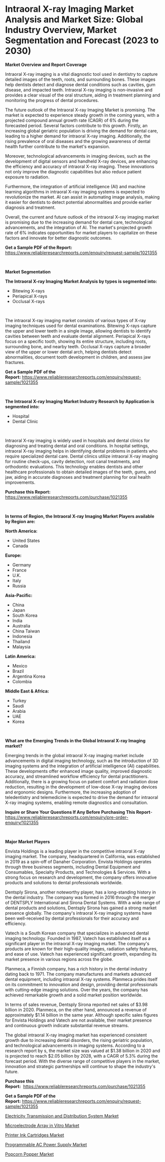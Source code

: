 <p><h1>Intraoral X-ray Imaging Market Analysis and Market Size: Global Industry Overview, Market Segmentation and Forecast (2023 to 2030)</h1></p><p><strong>Market Overview and Report Coverage</strong></p>
<p><p>Intraoral X-ray imaging is a vital diagnostic tool used in dentistry to capture detailed images of the teeth, roots, and surrounding bones. These images help dentists detect and diagnose dental conditions such as cavities, gum disease, and impacted teeth. Intraoral X-ray imaging is non-invasive and provides a clear visual of the oral structure, aiding in treatment planning and monitoring the progress of dental procedures.</p><p>The future outlook of the Intraoral X-ray Imaging Market is promising. The market is expected to experience steady growth in the coming years, with a projected compound annual growth rate (CAGR) of 6% during the forecasted period. Several factors contribute to this growth. Firstly, an increasing global geriatric population is driving the demand for dental care, leading to a higher demand for intraoral X-ray imaging. Additionally, the rising prevalence of oral diseases and the growing awareness of dental health further contribute to the market's expansion.</p><p>Moreover, technological advancements in imaging devices, such as the development of digital sensors and handheld X-ray devices, are enhancing the efficiency and accuracy of intraoral X-ray imaging. These innovations not only improve the diagnostic capabilities but also reduce patient exposure to radiation.</p><p>Furthermore, the integration of artificial intelligence (AI) and machine learning algorithms in intraoral X-ray imaging systems is expected to revolutionize the market. AI can assist in automating image analysis, making it easier for dentists to detect potential abnormalities and provide earlier diagnosis and treatment.</p><p>Overall, the current and future outlook of the intraoral X-ray imaging market is promising due to the increasing demand for dental care, technological advancements, and the integration of AI. The market's projected growth rate of 6% indicates opportunities for market players to capitalize on these factors and innovate for better diagnostic outcomes.</p></p>
<p><strong>Get a Sample PDF of the Report:</strong> <a href="https://www.reliableresearchreports.com/enquiry/request-sample/1021355">https://www.reliableresearchreports.com/enquiry/request-sample/1021355</a></p>
<p>&nbsp;</p>
<p><strong>Market Segmentation</strong></p>
<p><strong>The Intraoral X-ray Imaging Market Analysis by types is segmented into:</strong></p>
<p><ul><li>Bitewing X-rays</li><li>Periapical X-rays</li><li>Occlusal X-rays</li></ul></p>
<p>&nbsp;</p>
<p><p>The intraoral X-ray imaging market consists of various types of X-ray imaging techniques used for dental examinations. Bitewing X-rays capture the upper and lower teeth in a single image, allowing dentists to identify cavities between teeth and evaluate dental alignment. Periapical X-rays focus on a specific tooth, showing its entire structure, including roots, surrounding bone, and nearby teeth. Occlusal X-rays capture a broader view of the upper or lower dental arch, helping dentists detect abnormalities, document tooth development in children, and assess jaw fractures.</p></p>
<p><strong>Get a Sample PDF of the Report:</strong>&nbsp;<a href="https://www.reliableresearchreports.com/enquiry/request-sample/1021355">https://www.reliableresearchreports.com/enquiry/request-sample/1021355</a></p>
<p>&nbsp;</p>
<p><strong>The Intraoral X-ray Imaging Market Industry Research by Application is segmented into:</strong></p>
<p><ul><li>Hospital</li><li>Dental Clinic</li></ul></p>
<p>&nbsp;</p>
<p><p>Intraoral X-ray imaging is widely used in hospitals and dental clinics for diagnosing and treating dental and oral conditions. In hospital settings, intraoral X-ray imaging helps in identifying dental problems in patients who require specialized dental care. Dental clinics utilize intraoral X-ray imaging for routine check-ups, cavity detection, root canal treatments, and orthodontic evaluations. This technology enables dentists and other healthcare professionals to obtain detailed images of the teeth, gums, and jaw, aiding in accurate diagnoses and treatment planning for oral health improvements.</p></p>
<p><strong>Purchase this Report:</strong>&nbsp; <a href="https://www.reliableresearchreports.com/purchase/1021355">https://www.reliableresearchreports.com/purchase/1021355</a></p>
<p>&nbsp;</p>
<p><strong>In terms of Region, the Intraoral X-ray Imaging Market Players available by Region are:</strong></p>
<p>
    <p> <strong> North America: </strong>
        <ul>
            <li>United States</li>
            <li>Canada</li>
        </ul>
        </p> 
    <p> <strong> Europe: </strong>
        <ul>
            <li>Germany</li>
            <li>France</li>
            <li>U.K.</li>
            <li>Italy</li>
            <li>Russia</li>
        </ul>
        </p> 
    <p> <strong> Asia-Pacific: </strong>
        <ul>
            <li>China</li>
            <li>Japan</li>
            <li>South Korea</li>
            <li>India</li>
            <li>Australia</li>
            <li>China Taiwan</li>
            <li>Indonesia</li>
            <li>Thailand</li>
            <li>Malaysia</li>
        </ul>
        </p> 
    <p> <strong> Latin America: </strong>
        <ul>
            <li>Mexico</li>
            <li>Brazil</li>
            <li>Argentina Korea</li>
            <li>Colombia</li>
        </ul>
        </p> 
    <p> <strong> Middle East & Africa: </strong>
        <ul>
            <li>Turkey</li>
            <li>Saudi</li>
            <li>Arabia</li>
            <li>UAE</li>
            <li>Korea</li>
        </ul>
    </p>
    </p>
<p>&nbsp;</p>
<p><strong>What are the Emerging Trends in the Global Intraoral X-ray Imaging market?</strong></p>
<p><p>Emerging trends in the global intraoral X-ray imaging market include advancements in digital imaging technology, such as the introduction of 3D imaging systems and the integration of artificial intelligence (AI) capabilities. These developments offer enhanced image quality, improved diagnostic accuracy, and streamlined workflow efficiency for dental practitioners. Additionally, there is a growing focus on patient comfort and radiation dose reduction, resulting in the development of low-dose X-ray imaging devices and ergonomic designs. Furthermore, the increasing adoption of teledentistry and telemedicine is expected to drive the demand for intraoral X-ray imaging systems, enabling remote diagnostics and consultation.</p></p>
<p><strong>Inquire or Share Your Questions If Any Before Purchasing This Report</strong>- <a href="https://www.reliableresearchreports.com/enquiry/pre-order-enquiry/1021355">https://www.reliableresearchreports.com/enquiry/pre-order-enquiry/1021355</a></p>
<p>&nbsp;</p>
<p><strong>Major Market Players</strong></p>
<p><p>Envista Holdings is a leading player in the competitive intraoral X-ray imaging market. The company, headquartered in California, was established in 2019 as a spin-off of Danaher Corporation. Envista Holdings operates through three business segments, including Dental Equipment and Consumables, Specialty Products, and Technologies & Services. With a strong focus on research and development, the company offers innovative products and solutions to dental professionals worldwide.</p><p>Dentsply Sirona, another noteworthy player, has a long-standing history in the dental industry. The company was formed in 2016 through the merger of DENTSPLY International and Sirona Dental Systems. With a wide range of dental products and solutions, Dentsply Sirona has gained a strong market presence globally. The company's intraoral X-ray imaging systems have been well-received by dental professionals for their accuracy and efficiency.</p><p>Vatech is a South Korean company that specializes in advanced dental imaging technology. Founded in 1987, Vatech has established itself as a significant player in the intraoral X-ray imaging market. The company's products are known for their high-quality images, radiation safety features, and ease of use. Vatech has experienced significant growth, expanding its market presence in various regions across the globe.</p><p>Planmeca, a Finnish company, has a rich history in the dental industry dating back to 1971. The company manufactures and markets advanced dental equipment, including intraoral X-ray systems. Planmeca prides itself on its commitment to innovation and design, providing dental professionals with cutting-edge imaging solutions. Over the years, the company has achieved remarkable growth and a solid market position worldwide.</p><p>In terms of sales revenue, Dentsply Sirona reported net sales of $3.98 billion in 2020. Planmeca, on the other hand, announced a revenue of approximately $1.14 billion in the same year. Although specific sales figures for Envista Holdings and Vatech are not available, their market presence and continuous growth indicate substantial revenue streams.</p><p>The global intraoral X-ray imaging market has experienced consistent growth due to increasing dental disorders, the rising geriatric population, and technological advancements in imaging systems. According to a research report by s, the market size was valued at $1.38 billion in 2020 and is projected to reach $2.05 billion by 2028, with a CAGR of 5.3% during the forecast period. With the diverse range of competitive players in the market, innovation and strategic partnerships will continue to shape the industry's future.</p></p>
<p><strong>Purchase this Report:</strong>&nbsp;&nbsp;<a href="https://www.reliableresearchreports.com/purchase/1021355">https://www.reliableresearchreports.com/purchase/1021355</a></p>
<p></p>
<p><strong>Get a Sample PDF of the Report:</strong>&nbsp;<a href="https://www.reliableresearchreports.com/enquiry/request-sample/1021355">https://www.reliableresearchreports.com/enquiry/request-sample/1021355</a></p>
<p><p><a href="https://www.linkedin.com/pulse/electricity-transmission-distribution-system-market-size-nwuqe/">Electricity Transmission and Distribution System Market</a></p><p><a href="https://www.reportprime.com/microelectrode-array-in-vitro-r10750">Microelectrode Array in Vitro Market</a></p><p><a href="https://medium.com/@aureliarice2023/printer-ink-cartridges-market-size-growth-forecast-2023-2030-0643c4563d9b">Printer Ink Cartridges Market</a></p><p><a href="https://www.linkedin.com/pulse/decoding-programmable-ac-power-supply-market-deep-dive-ac4lc/">Programmable AC Power Supply Market</a></p><p><a href="https://medium.com/@claudekunze/popcorn-popper-market-size-growth-forecast-2023-2030-aa0143a9e008">Popcorn Popper Market</a></p></p>